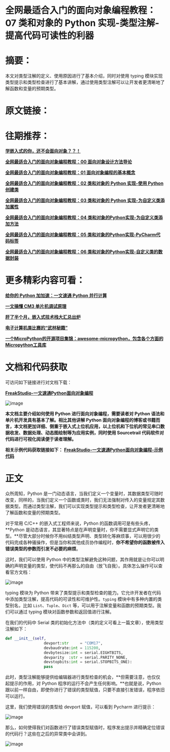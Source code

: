 # 全网最适合入门的面向对象编程教程：07 类和对象的 Python 实现-类型注解-提高代码可读性的利器

# 摘要：

本文对类型注解的定义、使用原因进行了基本介绍，同时对使用 typing 模块实现类型提示和类型检查进行了基本讲解，通过使用类型注解可以让开发者更清晰地了解函数和变量的预期类型。

# 原文链接：

# 往期推荐：
[**学嵌入式的你，还不会面向对象？？！**](http://mp.weixin.qq.com/s?__biz=MzkwMTYzNTY3Ng==&mid=2247483825&idx=1&sn=149aaf3baa6a96703713e554d4a888db&chksm=c0b08a82f7c70394074a24b722a1caddb0ad598a7303e61133216ae61423df0b5bc57a6b82b2&scene=21#wechat_redirect "**学嵌入式的你，还不会面向对象？？！**")

[**全网最适合入门的面向对象编程教程：00 面向对象设计方法导论**](https://mp.weixin.qq.com/s/sycnlnMhtFji8q2fYh0MFQ "**全网最适合入门的面向对象编程教程：00 面向对象设计方法导论**")

[**全网最适合入门的面向对象编程教程：01 面向对象编程的基本概念**](http://mp.weixin.qq.com/s?__biz=MzkwMTYzNTY3Ng==&mid=2247483853&idx=1&sn=c7685237216b8dd1cadf95f3353fde8e&chksm=c0b08afef7c703e8ce7b76958718ebe381220a199fac9e872710ea1cb4f8fc6f93d36d151279&scene=21#wechat_redirect "**全网最适合入门的面向对象编程教程：01 面向对象编程的基本概念**")

[**全网最适合入门的面向对象编程教程：02 类和对象的 Python 实现-使用 Python 创建类**](https://mp.weixin.qq.com/s/XKpEAGY9WJ7GRFc98E6dcw)

[**全网最适合入门的面向对象编程教程：03 类和对象的 Python 实现-为自定义类添加属性**](https://mp.weixin.qq.com/s/LsNtLbHLNtVBtiQ3eaJnSg)

[**全网最适合入门的面向对象编程教程：04 类和对象的Python实现-为自定义类添加方法**](https://mp.weixin.qq.com/s/A5rMO3ppTZTUwRPL2NQxdg)

[**全网最适合入门的面向对象编程教程：05 类和对象的Python实现-PyCharm代码标签**](https://mp.weixin.qq.com/s/YjM1JPzLakfyWiDkyy4LQw)

[**全网最适合入门的面向对象编程教程：06 类和对象的Python实现-自定义类的数据封装**](https://mp.weixin.qq.com/s/z7CmgHJXf0QlAgIIRRTXlw)

# 更多精彩内容可看：
[**给你的 Python 加加速：一文速通 Python 并行计算**](https://mp.weixin.qq.com/s?__biz=MzkwMTYzNTY3Ng==&mid=2247483747&idx=1&sn=0e203586516fd6e925085b9c1244dbee&scene=21#wechat_redirect "**给你的 Python 加加速：一文速通 Python 并行计算**")

[**一文搞懂 CM3 单片机调试原理**](https://mp.weixin.qq.com/s?__biz=MzkwMTYzNTY3Ng==&mid=2247483719&idx=1&sn=7ece9da65d002fdc3df9539cc43f3a8d&scene=21#wechat_redirect "**一文搞懂 CM3 单片机调试原理**")

[**肝了半个月，嵌入式技术栈大汇总出炉**](https://mp.weixin.qq.com/s?__biz=MzkwMTYzNTY3Ng==&mid=2247483671&idx=1&sn=c267a0c6f4ab93d6b6d934bf803b5919&scene=21#wechat_redirect "**肝了半个月，嵌入式技术栈大汇总出炉**")

[**电子计算机类比赛的“武林秘籍”**](https://mp.weixin.qq.com/s?__biz=MzkwMTYzNTY3Ng==&mid=2247483774&idx=1&sn=46d57506febe92c1719c8567ebe95269&scene=21#wechat_redirect "**电子计算机类比赛的“武林秘籍”**")

[**一个MicroPython的开源项目集锦：awesome-micropython，包含各个方面的Micropython工具库**](https://mp.weixin.qq.com/s?__biz=MzkwMTYzNTY3Ng==&mid=2247483854&idx=1&sn=fd666dc501a0de850abfbd8793abff00&chksm=c0b08afdf7c703eb494f8e402a5d60eba9a802bfdb02c07a5e1666a8a1b335e38240adc6c1b5&scene=21#wechat_redirect "**一个MicroPython的开源项目集锦：awesome-micropython，包含各个方面的Micropython工具库**")
# **文档和代码获取**

可访问如下链接进行对文档下载：

[**FreakStudio-一文速通Python面向对象编程**](https://github.com/leezisheng/Doc)

![image](https://img2024.cnblogs.com/blog/2591203/202407/2591203-20240703011040244-1843255268.png)


**本文档主要介绍如何使用 Python 进行面向对象编程，需要读者对 Python 语法和单片机开发具有基本了解。相比其他讲解 Python 面向对象编程的博客或书籍而言，本文档更加详细、侧重于嵌入式上位机应用，以上位机和下位机的常见串口数据收发、数据处理、动态图绘制等为应用实例，同时使用 Sourcetrail 代码软件对代码进行可视化阅读便于读者理解。**

**相关示例代码获取链接如下：**
[**FreakStudio-一文速通Python面向对象编程-示例代码**](https://github.com/leezisheng/Python-OOP-Demo)

# 正文

众所周知，Python 是一门动态语言，当我们定义一个变量时，其数据类型可随时改变，同样的，当我们定义一个函数或类时，我们无法强制对传入的变量规定其数据类型。而通过类型注解，我们可以实现类型提示和类型检查，让开发者更清晰地了解函数和变量的预期类型。

对于常用 C/C++ 的嵌入式工程师来说，Python 的函数调用可是有些头疼，**Python 是动态语言，其显著特点是在声明变量时，你不需要显式声明它的类型。**尽管大部分时候你不用纠结类型声明、类型转化等麻烦事，可以用很少的代码完成各种骚操作，但是当你和其他成员协作编程时，**你不希望你的函数被传入错误类型的参数而引发不必要的麻烦**。

这时，我们可以使用 Python 中的类型注解避免这种问题，其作用就是让你可以明确的声明变量的类型，使代码不再那么的自由（放飞自我）。具体怎么操作可以查看官方文档：

![image](https://img2024.cnblogs.com/blog/2591203/202407/2591203-20240703011144569-476015199.png)


typing 模块为 Python 带来了类型提示和类型检查的能力。它允许开发者在代码中添加类型注解，提高代码的可读性和可维护性。`typing` 模块中有多种内置的类型别名，比如 `List`、`Tuple`、`Dict` 等，可以用于注解变量和函数的预期类型。我们可以通过 typing 模块对函数参数和返回值进行注解。

在我们的代码中 Serial 类的初始化方法中（类的定义可看上一篇文章），使用类型注解如下：

```python
def __init__(self,
                 devport:str     = "COM17",
                 devbaudrate:int = 115200,
                 devbytesize:int = serial.EIGHTBITS,
                 devparity  :str = serial.PARITY_NONE,
                 devstopbits:int = serial.STOPBITS_ONE):
                 pass
```

此时，类型注解能够提供给编辑器进行类型检查的机会，**但需要注意，也仅仅起提示的作用，对 Python 程序的运行不会产生任何影响。**也就是说，Python 跟以前一样自由，即使你进行了错误的类型赋值，只要不直接引发错误，程序依旧可以运行。

这里，我们使用错误的类型给 devport 赋值，可以看到 Pycharm 进行提示：

![image](https://img2024.cnblogs.com/blog/2591203/202407/2591203-20240703011152337-74720347.png)


那么，如何使得我们对函数进行了错误类型赋值时，程序发出提示并精确定位错误的代码行？这些在之后的异常类中会讲到。

![image](https://img2024.cnblogs.com/blog/2591203/202407/2591203-20240703011217375-1706394072.png)


